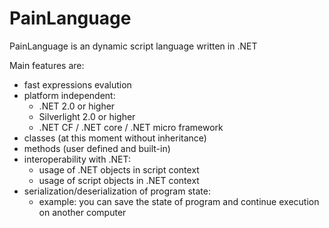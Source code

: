 # PainLanguage
PainLanguage is an dynamic script language written in .NET

Main features are:
 + fast expressions evalution
 + platform independent:
   + .NET 2.0 or higher
   + Silverlight 2.0 or higher
   + .NET CF / .NET core / .NET micro framework
 + classes (at this moment without inheritance) 
 + methods (user defined and built-in)
 + interoperability with .NET:
   + usage of .NET objects in script context
   + usage of script objects in .NET context
 + serialization/deserialization of program state:
   + example: you can save the state of program and continue execution on another computer
